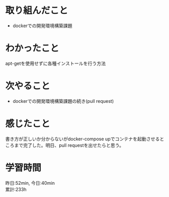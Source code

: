# 取り組んだこと       
- dockerでの開発環境構築課題
# わかったこと
apt-getを使用せずに各種インストールを行う方法
# 次やること
- dockerでの開発環境構築課題の続き(pull request)
# 感じたこと
書き方が正しいか分からないがdocker-compose upでコンテナを起動させるところまで完了した。明日、pull requestを出せたらと思う。
# 学習時間  
昨日:52min, 今日:40min  
累計:233h
